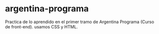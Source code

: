 # argentina-programa
Practica de lo aprendido en el primer tramo de Argentina Programa (Curso de front-end).
usamos CSS y HTML.
